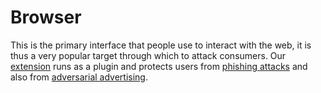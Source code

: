 # Browser

This is the primary interface that people use to interact with the web,
it is thus a very popular target through which to attack consumers.
Our [extension](./interlock-extension.md) runs as a plugin and protects
users from [phishing attacks](.phishing.md) and also from
[adversarial advertising](./adversarial-advertising.md).
